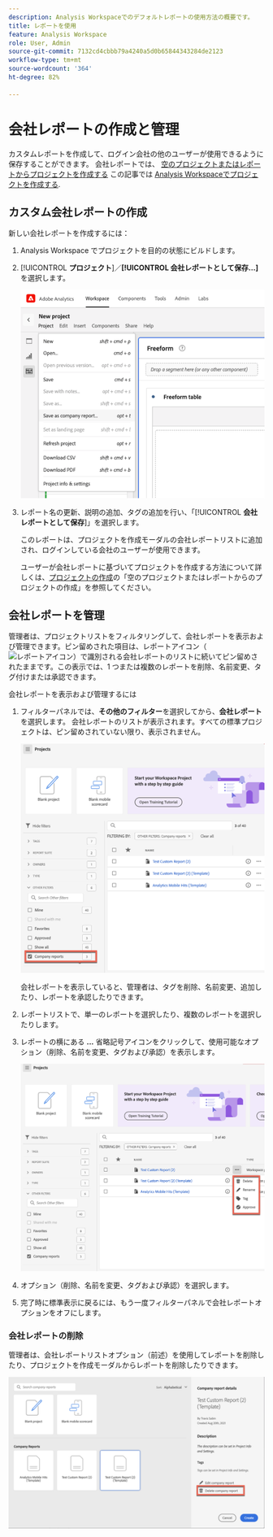 ```yaml
---
description: Analysis Workspaceでのデフォルトレポートの使用方法の概要です。
title: レポートを使用
feature: Analysis Workspace
role: User, Admin
source-git-commit: 7132cd4cbbb79a4240a5d0b65844343284de2123
workflow-type: tm+mt
source-wordcount: '364'
ht-degree: 82%

---
```


# 会社レポートの作成と管理

カスタムレポートを作成して、ログイン会社の他のユーザーが使用できるように保存することができます。 会社レポートでは、 [空のプロジェクトまたはレポートからプロジェクトを作成する](/help/analyze/analysis-workspace/build-workspace-project/create-projects.md#create-a-project-from-a-blank-project-or-a-report) この記事では [Analysis Workspaceでプロジェクトを作成する](/help/analyze/analysis-workspace/build-workspace-project/create-projects.md).

## カスタム会社レポートの作成

新しい会社レポートを作成するには：

1. Analysis Workspace でプロジェクトを目的の状態にビルドします。
1. [!UICONTROL **プロジェクト**]／**[!UICONTROL 会社レポートとして保存…]** を選択します。

   ![会社レポート](assets/company-report.png)

1. レポート名の更新、説明の追加、タグの追加を行い、「[!UICONTROL **会社レポートとして保存**]」を選択します。

   このレポートは、プロジェクトを作成モーダルの会社レポートリストに追加され、ログインしている会社のユーザーが使用できます。

   ユーザーが会社レポートに基づいてプロジェクトを作成する方法について詳しくは、[プロジェクトの作成](/help/analyze/analysis-workspace/build-workspace-project/create-projects.md)の「空のプロジェクトまたはレポートからのプロジェクトの作成」を参照してください。

## 会社レポートを管理

管理者は、プロジェクトリストをフィルタリングして、会社レポートを表示および管理できます。ピン留めされた項目は、レポートアイコン（![レポートアイコン](https://spectrum.adobe.com/static/icons/workflow_18/Smock_FileTemplate_18_N.svg)）で識別される会社レポートのリストに続いてピン留めされたままです。この表示では、1 つまたは複数のレポートを削除、名前変更、タグ付けまたは承認できます。

会社レポートを表示および管理するには

1. フィルターパネルでは、**その他のフィルター**&#x200B;を選択してから、**会社レポート**を選択します。
会社レポートのリストが表示されます。すべての標準プロジェクトは、ピン留めされていない限り、表示されません。

   ![会社レポートフィルターを表示](assets/company-reports-filter.png)

   会社レポートを表示していると、管理者は、タグを削除、名前変更、追加したり、レポートを承認したりできます。

1. レポートリストで、単一のレポートを選択したり、複数のレポートを選択したりします。

1. レポートの横にある **...** 省略記号アイコンをクリックして、使用可能なオプション（削除、名前を変更、タグおよび承認）を表示します。

   ![会社レポートのアクション](assets/company-reports-actions.png)

1. オプション（削除、名前を変更、タグおよび承認）を選択します。

1. 完了時に標準表示に戻るには、もう一度フィルターパネルで会社レポートオプションをオフにします。

### 会社レポートの削除

管理者は、会社レポートリストオプション（前述）を使用してレポートを削除したり、プロジェクトを作成モーダルからレポートを削除したりできます。

![その他のフィルター](assets/delete-fr-create-project-modal.png)